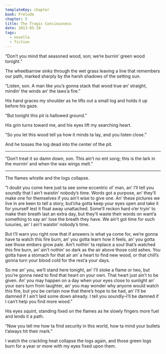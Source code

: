 ```yaml
---
templateKey: chapter
book: Prelude
chapter: 5
title: The Tragic Conciousness
date: 2013-05-10
tags:
  - novella
  - fiction
---
```


“Don’t you mind that seasoned wood, son; we’re burnin’ green wood
tonight.”

The wheelbarrow sinks through the wet grass leaving a line that
remembers our path, marked sharply by the harsh shadows of the
setting sun.

“Listen, son. A man like you’s gonna stack that wood true an’
straight, mindin’ the winds an’ the laws’a fire.”

His hand graces my shoulder as he lifts out a small log and holds it
up before his gaze.

“But tonight this pit is hallowed ground.”

His grin turns toward me, and his eyes lift my searching heart.

“So you let this wood tell ya how it minds ta lay, and you listen
close.”

And he tosses the log dead into the center of the pit.

* * * * *

“Don’t treat it so damn down, son. This ain’t no ent song; this is
the lark in the mornin’ and when the wax wings melt.”

* * * * *

The flames whistle and the logs collapse.

“I doubt you come here just ta see some eccentric ol’ man, an’ I’ll
tell you soundly that I ain’t waistin’ nobody’s time. Words got a
purpose, an’ they’ll make one for themselves if you ain’t wise to
give one. An’ these pictures we live in are keen to tell a story,
but’cha gotta keep your eyes open and take it for yourself lest it
float away unattached. Some’ll reckon hard o’er tryin’ to make their
breath last an extra day, but they’ll waste their words on want’a
something to say an’ lose the breath they have. We ain’t got time
for such luxuries, an’ I ain’t waistin’ nobody’s time.

But I’ll warn you right now that if answers is what ya come for,
we’re gonna have ta watch this fire burn, an’ you gotta learn how it
feels, an’ you gotta see those embers grow pale. Ain’t nothin’ ta
replace a soul that’s watched this fire burn, an’ ain’t nothin’ so
dark as the air above those cold ashes. You gotta have a stomach for
that air an’ a heart to find new wood, or that chill’s gonna turn
your blood cold for the rest’a your days.

So me an’ you, we’ll stand here tonight, an’ I’ll stoke a flame or
two, but you’re gonna need to find that heart on your own. That
heart just ain’t to be given. An’ you may happen on a day when your
eyes close to sunlight an’ your ears turn from laughter, an’ you may
wonder why anyone would watch this fire, but you be certain now that
there’s hope to be had, an’ I’ll be damned if I ain’t laid some down
already. I tell you soundly–I’ll be damned if I can’t help you find
more wood.”

His eyes squint, standing fixed on the flames as he slowly fingers
more fuel and lends it a path.

“Now you tell me how ta find security in this world, how ta mind
your bullets t’always hit their mark.”

I watch the crackling heat collapse the logs again, and those green
logs burn for a year or more with my eyes fixed upon them.
